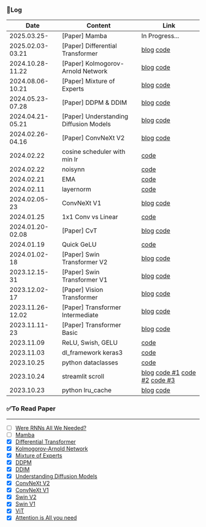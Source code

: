 ### 📝Log
| Date             | Content                              | Link |
|------------------|----------------------------------------|------|
| 2025.03.25-      | [Paper] Mamba                          | In Progress... |
| 2025.02.03-03.21 | [Paper] Differential Transformer       | [blog](https://brunch.co.kr/@leadbreak/22) [code](/algorithm/10.Diff_transformer) |
| 2024.10.28-11.22 | [Paper] Kolmogorov-Arnold Network      | [blog](https://brunch.co.kr/@leadbreak/24) [code](/algorithm/09.KAN/) |
| 2024.08.06-10.21 | [Paper] Mixture of Experts             | [blog](https://brunch.co.kr/@leadbreak/23) [code](/algorithm/08.MoE/) |
| 2024.05.23-07.28 | [Paper] DDPM & DDIM                    | [blog](https://brunch.co.kr/@leadbreak/21) [code](/algorithm/07.diffusion/) |
| 2024.04.21-05.21 | [Paper] Understanding Diffusion Models | [blog](https://brunch.co.kr/@leadbreak/20) [code](/algorithm/07.diffusion/01.Variational_AutoEncoder.ipynb) |
| 2024.02.26-04.16 | [Paper] ConvNeXt V2                    | [blog](https://brunch.co.kr/@leadbreak/19) [code](/algorithm/06.ConvNext/v2) |
| 2024.02.22       | cosine scheduler with min lr           | [code](/note/cosine_scheduler_with_lowerLimit.ipynb) |
| 2024.02.22       | noisynn                                | [code](/note/noisynn.ipynb) |
| 2024.02.21       | EMA                                    | [code](/note/ema.ipynb) |
| 2024.02.11       | layernorm                              | [code](/note/layernorm.ipynb) |
| 2024.02.05-23    | ConvNeXt V1                            | [blog](https://brunch.co.kr/@leadbreak/17) [code](/algorithm/06.ConvNext/v1) |
| 2024.01.25       | 1x1 Conv vs Linear                     | [code](/note/pointwise_conv.ipynb) |
| 2024.01.20-02.08 | [Paper] CvT                            | [blog](https://brunch.co.kr/@leadbreak/15) [code](/algorithm/05.CvT/) |
| 2024.01.19       | Quick GeLU                             | [code](/note/quick_gelu.ipynb) |
| 2024.01.02-18    | [Paper] Swin Transformer V2            | [blog](https://brunch.co.kr/@leadbreak/14) [code](/algorithm/04.Swin/) |
| 2023.12.15-31    | [Paper] Swin Transformer V1            | [blog](https://brunch.co.kr/@leadbreak/13) [code](/algorithm/04.Swin/) |
| 2023.12.02-17    | [Paper] Vision Transformer             | [blog](https://brunch.co.kr/@leadbreak/12) [code](/algorithm/03.ViT/) |
| 2023.11.26-12.02 | [Paper] Transformer Intermediate       | [blog](https://brunch.co.kr/@leadbreak/11) [code](/algorithm/02.transformer_intermediate/) |
| 2023.11.11-23    | [Paper] Transformer Basic              | [blog](https://brunch.co.kr/@leadbreak/10) [code](/algorithm/01.transformer_introduce/01.transformer_introduce.ipynb)|
| 2023.11.09       | ReLU, Swish, GELU                      | [code](/note/activation.ipynb) |
| 2023.11.03       | dl_framework keras3                    | [code](/dl_framework/keras3.ipynb) |
| 2023.10.25       | python dataclasses                     | [code](/python/dataclass_study.ipynb) |
| 2023.10.24       | streamlit scroll                       | [blog](https://brunch.co.kr/@leadbreak/9) [code #1](/streamlit/scroll_1st.py) [code #2](/streamlit/scroll_2nd.py) [code #3](/streamlit/scroll_3rd.py) |
| 2023.10.23       | python lru_cache                       | [blog](https://brunch.co.kr/@leadbreak/8) [code](/python/lru_study.ipynb) |

### ✅To Read Paper
---
- [ ] [Were RNNs All We Needed?](https://arxiv.org/html/2410.01201v1)
- [ ] [Mamba](https://arxiv.org/abs/2312.00752)
- [X] [Differential Transformer](https://arxiv.org/abs/2410.05258)
- [X] [Kolmogorov-Arnold Network]( https://arxiv.org/pdf/2404.19756)
- [X] [Mixture of Experts](https://arxiv.org/pdf/2407.06204)
- [X] [DDPM](https://arxiv.org/abs/2006.11239)
- [X] [DDIM](https://search.yahoo.com/search?fr=mcafee&type=E210KR91214G0&p=ddim+paper)
- [X] [Understanding Diffusion Models](https://arxiv.org/abs/2208.11970)
- [X] [ConvNeXt V2](https://arxiv.org/abs/2301.00808)
- [X] [ConvNeXt V1](https://arxiv.org/abs/2201.03545)
- [X] [Swin V2](https://arxiv.org/abs/2111.09883)
- [X] [Swin V1](https://arxiv.org/abs/2103.14030)
- [X] [ViT](https://arxiv.org/abs/2010.11929)
- [X] [Attention is All you need](https://arxiv.org/abs/1706.03762)
